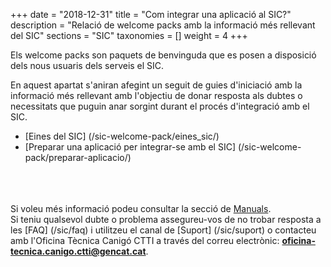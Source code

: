+++
date        = "2018-12-31"
title       = "Com integrar una aplicació al SIC?"
description = "Relació de welcome packs amb la informació més rellevant del SIC"
sections    = "SIC"
taxonomies  = []
weight 		= 4
+++

Els welcome packs son paquets de benvinguda que es posen a disposició dels nous usuaris dels serveis el SIC.

En aquest apartat s'aniran afegint un seguit de guies d'iniciació amb la informació més rellevant amb l'objectiu de donar resposta als dubtes o necessitats que puguin anar sorgint durant el procés d'integració amb el SIC.


- [Eines del SIC] (/sic-welcome-pack/eines_sic/)
- [Preparar una aplicació per integrar-se amb el SIC] (/sic-welcome-pack/preparar-aplicacio/)

<br/><br/><br/>
Si voleu més informació podeu consultar la secció de [Manuals](/sic/manuals/). <br/>
Si teniu qualsevol dubte o problema assegureu-vos de no trobar resposta a les [FAQ] (/sic/faq) i utilitzeu el canal de [Suport] (/sic/suport) o contacteu amb l'Oficina Tècnica Canigó CTTI a través del correu electrònic: **oficina-tecnica.canigo.ctti@gencat.cat**.
